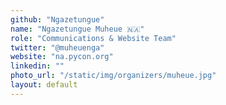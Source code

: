 ```yaml
---
github: "Ngazetungue"
name: "Ngazetungue Muheue 🇳🇦" 
role: "Communications & Website Team" 
twitter: "@muheuenga" 
website: "na.pycon.org"
linkedin: "" 
photo_url: "/static/img/organizers/muheue.jpg"
layout: default
---
```


